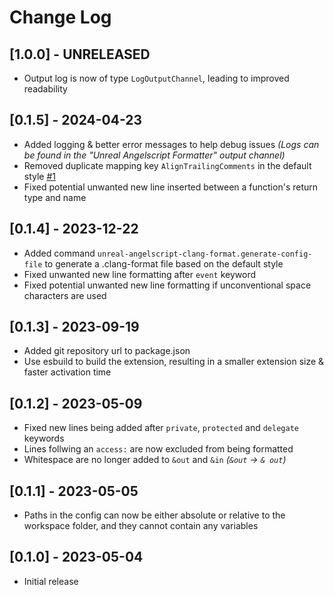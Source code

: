 # Change Log

## [1.0.0] - UNRELEASED

- Output log is now of type `LogOutputChannel`, leading to improved readability

## [0.1.5] - 2024-04-23

- Added logging & better error messages to help debug issues _(Logs can be found in the "Unreal Angelscript Formatter" output channel)_
- Removed duplicate mapping key `AlignTrailingComments` in the default style [#1](https://github.com/Hazelight/vscode-unreal-angelscript-formatter/issues/1)
- Fixed potential unwanted new line inserted between a function's return type and name

## [0.1.4] - 2023-12-22

- Added command `unreal-angelscript-clang-format.generate-config-file` to generate a .clang-format file based on the default style
- Fixed unwanted new line formatting after `event` keyword
- Fixed potential unwanted new line formatting if unconventional space characters are used

## [0.1.3] - 2023-09-19

- Added git repository url to package.json
- Use esbuild to build the extension, resulting in a smaller extension size & faster activation time

## [0.1.2] - 2023-05-09

- Fixed new lines being added after `private`, `protected` and `delegate` keywords
- Lines follwing an `access:` are now excluded from being formatted
- Whitespace are no longer added to `&out` and `&in` *(`&out` -> `& out`)*

## [0.1.1] - 2023-05-05

- Paths in the config can now be either absolute or relative to the workspace folder, and they cannot contain any variables

## [0.1.0] - 2023-05-04

- Initial release